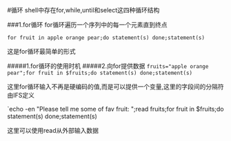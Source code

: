 #循环
shell中存在for,while,until和select这四种循环结构

###1.for循环
for循环遍历一个序列中的每一个元素直到终点

`for fruit in apple orange pear;do statement(s) done;statement(s)`

这是for循环最简单的形式

#####1.for循环的使用时机
#####2.向for提供数据
`fruits="apple orange pear";for fruit in $fruits;do statement(s) done;statement(s)`

这里for循环输入不再是硬编码的值,而是可以提供一个变量,这里的字段间的分隔符由IFS定义

`echo -en "Please tell me some of fav fruit: ";read fruits;for fruit in $fruits;do statement(s) done;statement(s)

这里可以使用read从外部输入数据


